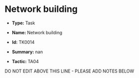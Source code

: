 # Network building

* **Type:** Task

* **Name:** Network building

* **Id:** TK0014

* **Summary:** nan

* **Tactic:** TA04

DO NOT EDIT ABOVE THIS LINE - PLEASE ADD NOTES BELOW
